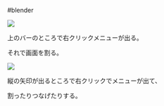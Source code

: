 #blender 


![](image-kmyfbg7w.png)

上のバーのところで右クリックメニューが出る。

それで画面を割る。

![](image-kmyfc10a.png)

縦の矢印が出るところで右クリックでメニューが出て、

割ったりつなげたりする。

